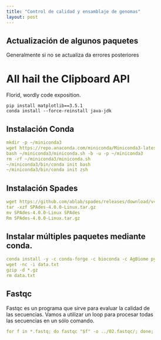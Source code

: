 ```yaml
---
title: "Control de calidad y ensamblaje de genomas"
layout: post
---
```

## Actualización de algunos paquetes

Generalmente si no se actualiza da errores posteriores

<main>
  <h1>All hail the Clipboard API</h1>
  <p>Florid, wordly code exposition.</p>
  <pre><code class="language-css">pip install matplotlib==3.5.1 <br>conda install --force-reinstall java-jdk</code></pre>
<style>
  *,
*:before,
*:after {
  box-sizing: border-box;
}

pre[class*="language-"] {
  position: relative;
  overflow: auto;

  /* make space  */
  margin: 5px 0;
  padding: 1.75rem 0 1.75rem 1rem;
  border-radius: 10px;
}

pre[class*="language-"] button {
  position: absolute;
  top: 5px;
  right: 5px;

  font-size: 0.9rem;
  padding: 0.15rem;
  background-color: #828282;

  border: ridge 1px #7b7b7c;
  border-radius: 5px;
  text-shadow: #c4c4c4 0 0 2px;
}

pre[class*="language-"] button:hover {
  cursor: pointer;
  background-color: #bcbabb;
}

main {
  display: grid;
  max-width: 600px;
  margin: 20px auto;
}

h1 {
  font-size: 1.3rem;
}
</style>
<script>
  const copyButtonLabel = "Copy Code";

// use a class selector if available
let blocks = document.querySelectorAll("pre");

blocks.forEach((block) => {
  // only add button if browser supports Clipboard API
  if (navigator.clipboard) {
    let button = document.createElement("button");

    button.innerText = copyButtonLabel;
    block.appendChild(button);

    button.addEventListener("click", async () => {
      await copyCode(block, button);
    });
  }
});

async function copyCode(block, button) {
  let code = block.querySelector("code");
  let text = code.innerText;

  await navigator.clipboard.writeText(text);

  // visual feedback that task is completed
  button.innerText = "Code Copied";

  setTimeout(() => {
    button.innerText = copyButtonLabel;
  }, 700);
}
</script>
## Instalación Conda

```yaml
mkdir -p ~/miniconda3
wget https://repo.anaconda.com/miniconda/Miniconda3-latest-Linux-x86_64.sh -O ~/miniconda3/miniconda.sh
bash ~/miniconda3/miniconda.sh -b -u -p ~/miniconda3
rm -rf ~/miniconda3/miniconda.sh
~/miniconda3/bin/conda init bash
~/miniconda3/bin/conda init zsh
```
## Instalación Spades
```yaml
wget https://github.com/ablab/spades/releases/download/v4.0.0/SPAdes-4.0.0-Linux.tar.gz
tar -xzf SPAdes-4.0.0-Linux.tar.gz
mv SPAdes-4.0.0-Linux SPAdes
Rm SPAdes-4.0.0-Linux.tar.gz
```
## Instalar múltiples paquetes mediante conda.
```yaml
conda install -y -c conda-forge -c bioconda -c AgBiome python=3.10 spades prokka fastqc bbtools trimmomatic quast
wget -nc -i data.txt
gzip -d *.gz
rm data.txt
```
## Fastqc 
Fastqc es un programa que sirve para evaluar la calidad de las secuencias. Vamos a utilizar un loop para procesar todas las secuencias en un sólo comando.
```yaml
for f in *.fastq; do fastqc "$f" -o ../02.fastqc/; done;
```

[jekyll-docs]: http://jekyllrb.com/docs/home
[jekyll-gh]:   https://github.com/jekyll/jekyll
[jekyll-talk]: https://talk.jekyllrb.com/
